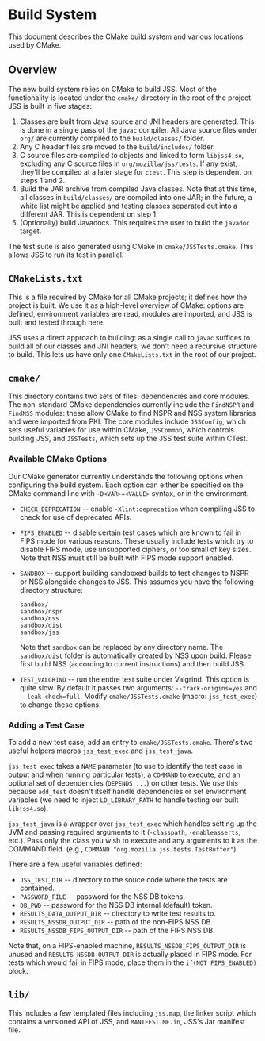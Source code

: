 # Build System

This document describes the CMake build system and various locations used
by CMake.


## Overview

The new build system relies on CMake to build JSS. Most of the functionality
is located under the `cmake/` directory in the root of the project. JSS is
built in five stages:

1. Classes are built from Java source and JNI headers are generated. This is
   done in a single pass of the `javac` compiler. All Java source files under
   `org/` are currently compiled to the `build/classes/` folder.
2. Any C header files are moved to the `build/includes/` folder.
3. C source files are compiled to objects and linked to form `libjss4.so`,
   excluding any C source files in `org/mozilla/jss/tests`. If any exist,
   they'll be compiled at a later stage for `ctest`. This step is dependent
   on steps 1 and 2.
4. Build the JAR archive from compiled Java classes. Note that at this time,
   all classes in `build/classes/` are compiled into one JAR; in the future,
   a white list might be applied and testing classes separated out into a
   different JAR. This is dependent on step 1.
5. (Optionally) build Javadocs. This requires the user to build the `javadoc`
   target.

The test suite is also generated using CMake in `cmake/JSSTests.cmake`. This
allows JSS to run its test in parallel.


## `CMakeLists.txt`

This is a file required by CMake for all CMake projects; it defines how the
project is built. We use it as a high-level overview of CMake: options are
defined, environment variables are read, modules are imported, and JSS is
built and tested through here.

JSS uses a direct approach to building: as a single call to `javac` suffices
to build all of our classes and JNI headers, we don't need a recursive
structure to build. This lets us have only one `CMakeLists.txt` in the root
of our project.


## `cmake/`

This directory contains two sets of files: dependencies and core modules.
The non-standard CMake dependencies currently include the `FindNSPR` and
`FindNSS` modules: these allow CMake to find NSPR and NSS system libraries
and were imported from PKI. The core modules include `JSSConfig`, which
sets useful variables for use within CMake, `JSSCommon`, which controls
building JSS, and `JSSTests`, which sets up the JSS test suite within
CTest.

### Available CMake Options

Our CMake generator currently understands the following options when
configuring the build system. Each option can either be specified on the CMake
command line with `-D<VAR>=<VALUE>` syntax, or in the environment.

 - `CHECK_DEPRECATION` -- enable `-Xlint:deprecation` when compiling JSS to
    check for use of deprecated APIs.
 - `FIPS_ENABLED` -- disable certain test cases which are known to fail in
    FIPS mode for various reasons. These usually include tests which try to
    disable FIPS mode, use unsupported ciphers, or too small of key sizes.
    Note that NSS must still be built with FIPS mode support enabled.
 - `SANDBOX` -- support building sandboxed builds to test changes to NSPR or
    NSS alongside changes to JSS. This assumes you have the following
    directory structure:

    ```
    sandbox/
    sandbox/nspr
    sandbox/nss
    sandbox/dist
    sandbox/jss
    ```

    Note that `sandbox` can be replaced by any directory name. The
    `sandbox/dist` folder is automatically created by NSS upon build.
    Please first build NSS (according to current instructions) and then
    build JSS.
 - `TEST_VALGRIND` -- run the entire test suite under Valgrind. This option
    is quite slow. By default it passes two arguments: `--track-origins=yes`
    and `--leak-check=full`. Modify `cmake/JSSTests.cmake` (macro:
    `jss_test_exec`) to change these options.

### Adding a Test Case

To add a new test case, add an entry to `cmake/JSSTests.cmake`. There's two
useful helpers macros `jss_test_exec` and `jss_test_java`.

`jss_test_exec` takes a `NAME` parameter (to use to identify the test case
in output and when running particular tests), a `COMMAND` to execute, and an
optional set of dependencies (`DEPENDS ...`) on other tests. We use this
because `add_test` doesn't itself handle dependencies or set environment
variables (we need to inject `LD_LIBRARY_PATH` to handle testing our built
`libjss4.so`).

`jss_test_java` is a wrapper over `jss_test_exec` which handles setting up
the JVM and passing required arguments to it (`-classpath`, `-enableasserts`,
etc.). Pass only the class you wish to execute and any arguments to it as
the COMMAND field. (e.g., `COMMAND "org.mozilla.jss.tests.TestBuffer"`).

There are a few useful variables defined:

 - `JSS_TEST_DIR` -- directory to the souce code where the tests are
    contained.
 - `PASSWORD_FILE` -- password for the NSS DB tokens.
 - `DB_PWD` -- password for the NSS DB internal (default) token.
 - `RESULTS_DATA_OUTPUT_DIR` -- directory to write test results to.
 - `RESULTS_NSSDB_OUTPUT_DIR` -- path of the non-FIPS NSS DB.
 - `RESULTS_NSSDB_FIPS_OUTPUT_DIR` -- path of the FIPS NSS DB.

Note that, on a FIPS-enabled machine, `RESULTS_NSSDB_FIPS_OUTPUT_DIR` is
unused and `RESULTS_NSSDB_OUTPUT_DIR` is actually placed in FIPS mode.
For tests which would fail in FIPS mode, place them in the
`if(NOT FIPS_ENABLED)` block.

## `lib/`

This includes a few templated files including `jss.map`, the linker script
which contains a versioned API of JSS, and `MANIFEST.MF.in`, JSS's Jar
manifest file.
